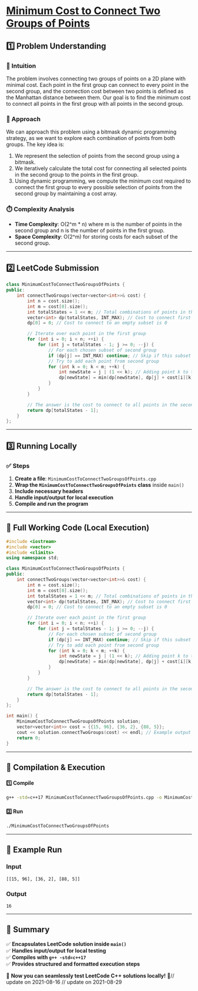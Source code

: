 # **[Minimum Cost to Connect Two Groups of Points](https://leetcode.com/problems/minimum-cost-to-connect-two-groups-of-points/description/)**  

## **1️⃣ Problem Understanding**  
### **📌 Intuition**  
The problem involves connecting two groups of points on a 2D plane with minimal cost. Each point in the first group can connect to every point in the second group, and the connection cost between two points is defined as the Manhattan distance between them. Our goal is to find the minimum cost to connect all points in the first group with all points in the second group.

### **🚀 Approach**  
We can approach this problem using a bitmask dynamic programming strategy, as we want to explore each combination of points from both groups. The key idea is:
1. We represent the selection of points from the second group using a bitmask.
2. We iteratively calculate the total cost for connecting all selected points in the second group to the points in the first group.
3. Using dynamic programming, we compute the minimum cost required to connect the first group to every possible selection of points from the second group by maintaining a cost array.

### **⏱️ Complexity Analysis**  
- **Time Complexity**: O(2^m * n) where m is the number of points in the second group and n is the number of points in the first group.
- **Space Complexity**: O(2^m) for storing costs for each subset of the second group.

---  

## **2️⃣ LeetCode Submission**  
```cpp
class MinimumCostToConnectTwoGroupsOfPoints {
public:
    int connectTwoGroups(vector<vector<int>>& cost) {
        int n = cost.size();
        int m = cost[0].size();
        int totalStates = 1 << m; // Total combinations of points in the second group
        vector<int> dp(totalStates, INT_MAX); // Cost to connect first group to each subset of second group
        dp[0] = 0; // Cost to connect to an empty subset is 0

        // Iterate over each point in the first group
        for (int i = 0; i < n; ++i) {
            for (int j = totalStates - 1; j >= 0; --j) {
                // For each chosen subset of second group
                if (dp[j] == INT_MAX) continue; // Skip if this subset is not reachable
                // Try to add each point from second group
                for (int k = 0; k < m; ++k) {
                    int newState = j | (1 << k); // Adding point k to the subset
                    dp[newState] = min(dp[newState], dp[j] + cost[i][k]);
                }
            }
        }

        // The answer is the cost to connect to all points in the second group: all bits set
        return dp[totalStates - 1];
    }
};
```  

---  

## **3️⃣ Running Locally**  
### **✅ Steps**  
1. **Create a file**: `MinimumCostToConnectTwoGroupsOfPoints.cpp`  
2. **Wrap the `MinimumCostToConnectTwoGroupsOfPoints` class** inside `main()`  
3. **Include necessary headers**  
4. **Handle input/output for local execution**  
5. **Compile and run the program**  

---  

## **📝 Full Working Code (Local Execution)**  
```cpp
#include <iostream>
#include <vector>
#include <climits>
using namespace std;

class MinimumCostToConnectTwoGroupsOfPoints {
public:
    int connectTwoGroups(vector<vector<int>>& cost) {
        int n = cost.size();
        int m = cost[0].size();
        int totalStates = 1 << m; // Total combinations of points in the second group
        vector<int> dp(totalStates, INT_MAX); // Cost to connect first group to each subset of second group
        dp[0] = 0; // Cost to connect to an empty subset is 0

        // Iterate over each point in the first group
        for (int i = 0; i < n; ++i) {
            for (int j = totalStates - 1; j >= 0; --j) {
                // For each chosen subset of second group
                if (dp[j] == INT_MAX) continue; // Skip if this subset is not reachable
                // Try to add each point from second group
                for (int k = 0; k < m; ++k) {
                    int newState = j | (1 << k); // Adding point k to the subset
                    dp[newState] = min(dp[newState], dp[j] + cost[i][k]);
                }
            }
        }

        // The answer is the cost to connect to all points in the second group: all bits set
        return dp[totalStates - 1];
    }
};

int main() {
    MinimumCostToConnectTwoGroupsOfPoints solution;
    vector<vector<int>> cost = {{15, 96}, {36, 2}, {88, 5}};
    cout << solution.connectTwoGroups(cost) << endl; // Example output
    return 0;
}
```  

---  

## **🔧 Compilation & Execution**  
#### **1️⃣ Compile**  
```bash
g++ -std=c++17 MinimumCostToConnectTwoGroupsOfPoints.cpp -o MinimumCostToConnectTwoGroupsOfPoints
```  

#### **2️⃣ Run**  
```bash
./MinimumCostToConnectTwoGroupsOfPoints
```  

---  

## **🎯 Example Run**  
### **Input**  
```
[[15, 96], [36, 2], [88, 5]]
```  
### **Output**  
```
16
```  

---  

## **📌 Summary**  
✅ **Encapsulates LeetCode solution inside `main()`**  
✅ **Handles input/output for local testing**  
✅ **Compiles with `g++ -std=c++17`**  
✅ **Provides structured and formatted execution steps**  

🚀 **Now you can seamlessly test LeetCode C++ solutions locally!** 🚀// update on 2021-08-16
// update on 2021-08-29

